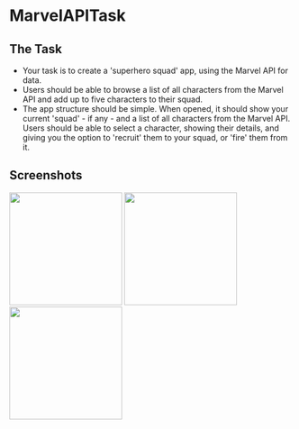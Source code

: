 # MarvelAPITask

## The Task
- Your task is to create a 'superhero squad' app, using the Marvel API for data.
- Users should be able to browse a list of all characters from the Marvel API and add up to five characters to their squad.
- The app structure should be simple. When opened, it should show your current 'squad' - if any - and a list of all characters from the Marvel API. Users should be able to select a character, showing their details, and giving you the option to 'recruit' them to your squad, or 'fire' them from it.

## Screenshots

<img src="https://user-images.githubusercontent.com/91622555/146952262-935ccec5-41cd-46b5-9140-5b2a97744102.gif" width=200></img>
<img src="https://user-images.githubusercontent.com/91622555/146952297-a53492c7-0b29-4c43-b26c-d88c5bd4e2c6.gif" width=200></img>
<img src="https://user-images.githubusercontent.com/91622555/146952301-22ddcc72-daaa-4771-bf6f-ebae2c50fa32.gif" width=200></img>
